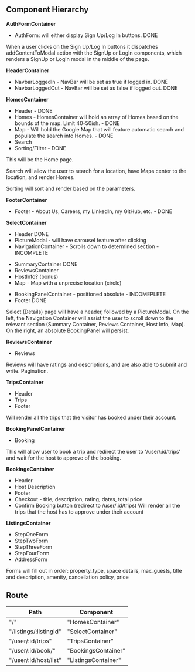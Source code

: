 ## Component Hierarchy

**AuthFormContainer**
- AuthForm: will either display Sign Up/Log In buttons. DONE

When a user clicks on the Sign Up/Log In buttons it dispatches addContentToModal action with the SignUp or LogIn components, which renders a SignUp or LogIn modal in the middle of the page.

**HeaderContainer**
- NavbarLoggedIn - NavBar will be set as true if logged in. DONE
- NavbarLoggedOut - NavBar will be set as false if logged out. DONE

**HomesContainer**
- Header - DONE
- Homes - HomesContainer will hold an array of Homes based on the bounds of the map. Limit 40-50ish. - DONE
- Map - Will hold the Google Map that will feature automatic search and populate the search into Homes. - DONE
- Search
- Sorting/Filter - DONE

This will be the Home page.

Search will allow the user to search for a location, have Maps center to the location, and render Homes.

Sorting will sort and render based on the parameters.

**FooterContainer**
- Footer - About Us, Careers, my LinkedIn, my GitHub, etc. - DONE

**SelectContainer**
- Header DONE
- PictureModal - will have carousel feature after clicking
- NavigationContainer - Scrolls down to determined section - INCOMPLETE
+ SummaryContainer DONE
+ ReviewsContainer
+ HostInfo? (bonus)
+ Map - Map with a unprecise location (circle)
- BookingPanelContainer - positioned absolute - INCOMEPLETE
- Footer DONE

Select (Details) page will have a header, followed by a PictureModal. On the left, the Navigation Container will assist the user to scroll down to the relevant section (Summary Container, Reviews Container, Host Info, Map). On the right, an absolute BookingPanel will persist.

**ReviewsContainer**
- Reviews

Reviews will have ratings and descriptions, and are also able to submit and write. Pagination.

**TripsContainer**
- Header
- Trips
- Footer

Will render all the trips that the visitor has booked under their account.

**BookingPanelContainer**
- Booking

This will allow user to book a trip and redirect the user to '/user/:id/trips' and wait for the host to approve of the booking.

**BookingsContainer**
- Header
- Host Description
- Footer
- Checkout - title, description, rating, dates, total price
- Confirm Booking button (redirect to /user/:id/trips)
Will render all the trips that the host has to approve under their account

**ListingsContainer**
- StepOneForm
- StepTwoForm
- StepThreeForm
- StepFourForm
- AddressForm

Forms will fill out in order: property_type, space details, max_guests, title and description, amenity, cancellation policy, price


## Route

|Path	| Component|
|-----|----------|
|"/"	| "HomesContainer"|
|"/listings/:listingId"	| "SelectContainer"|
|"/user/:id/trips" |	"TripsContainer"|
|"/user/:id/book/" | "BookingsContainer" |
|"/user/:id/host/list" | "ListingsContainer" |
